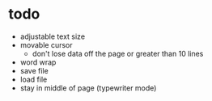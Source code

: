 # todo

- adjustable text size
- movable cursor
    - don't lose data off the page or greater than 10 lines
- word wrap
- save file
- load file
- stay in middle of page (typewriter mode)